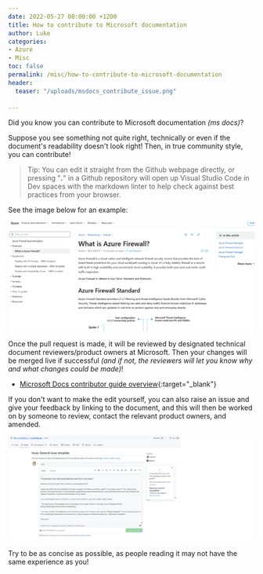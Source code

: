 ```yaml
---
date: 2022-05-27 00:00:00 +1200
title: How to contribute to Microsoft documentation
author: Luke
categories:
- Azure
- Misc
toc: false
permalink: /misc/how-to-contribute-to-microsoft-documentation
header:
  teaser: "/uploads/msdocs_contribute_issue.png"

---
```

Did you know you can contribute to Microsoft documentation _(ms docs)_?

Suppose you see something not quite right, technically or even if the document's readability doesn't look right! Then, in true community style, you can contribute!

> Tip: You can edit it straight from the Github webpage directly, or pressing "**.**" in a Github repository will open up Visual Studio Code in Dev spaces with the markdown linter to help check against best practices from your browser.

See the image below for an example:

![](/uploads/updatemsdocs.gif)

Once the pull request is made, it will be reviewed by designated technical document reviewers/product owners at Microsoft. Then your changes will be merged live if successful _(and if not, the reviewers will let you know why and what changes could be made)_!

* [Microsoft Docs contributor guide overview](https://learn.microsoft.com/en-us/contribute/?WT.mc_id=AZ-MVP-5004796 "Microsoft Docs contributor guide overview"){:target="_blank"}

If you don't want to make the edit yourself, you can also raise an issue and give your feedback by linking to the document, and this will then be worked on by someone to review, contact the relevant product owners, and amended.

![MS Docs  - GitHub Raise an Issue](/uploads/msdocs_contribute_issue.png "MS Docs  - GitHub Raise an Issue")

Try to be as concise as possible, as people reading it may not have the same experience as you!
